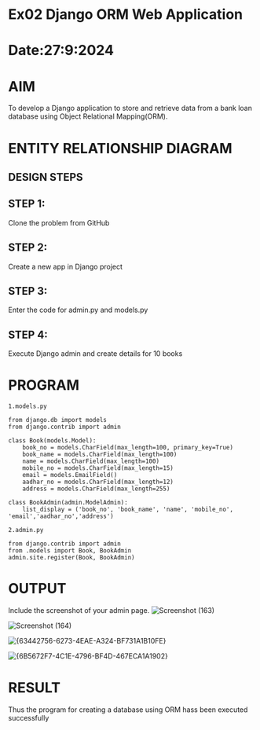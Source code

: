 # Ex02 Django ORM Web Application
# Date:27:9:2024
# AIM
To develop a Django application to store and retrieve data from a bank loan database using Object Relational Mapping(ORM).

# ENTITY RELATIONSHIP DIAGRAM
## DESIGN STEPS
## STEP 1:
Clone the problem from GitHub

## STEP 2:
Create a new app in Django project

## STEP 3:
Enter the code for admin.py and models.py

## STEP 4:
Execute Django admin and create details for 10 books

# PROGRAM
```
1.models.py

from django.db import models
from django.contrib import admin

class Book(models.Model):
    book_no = models.CharField(max_length=100, primary_key=True)
    book_name = models.CharField(max_length=100)
    name = models.CharField(max_length=100)
    mobile_no = models.CharField(max_length=15)
    email = models.EmailField()
    aadhar_no = models.CharField(max_length=12)
    address = models.CharField(max_length=255)

class BookAdmin(admin.ModelAdmin):
    list_display = ('book_no', 'book_name', 'name', 'mobile_no', 'email','aadhar_no','address')

2.admin.py

from django.contrib import admin
from .models import Book, BookAdmin
admin.site.register(Book, BookAdmin)

```
# OUTPUT
Include the screenshot of your admin page.
![Screenshot (163)](https://github.com/user-attachments/assets/3b5d7f08-4780-4707-b2e6-db45647e4eda)

![Screenshot (164)](https://github.com/user-attachments/assets/9aca72ba-771d-47a5-96c8-4d341c6373cf)

![{63442756-6273-4EAE-A324-BF731A1B10FE}](https://github.com/user-attachments/assets/f9463c1d-6de8-42fc-8066-d380750beb74)

![{6B5672F7-4C1E-4796-BF4D-467ECA1A1902}](https://github.com/user-attachments/assets/f9844b1f-613c-4577-91b8-45d734604437)




# RESULT
Thus the program for creating a database using ORM hass been executed successfully
